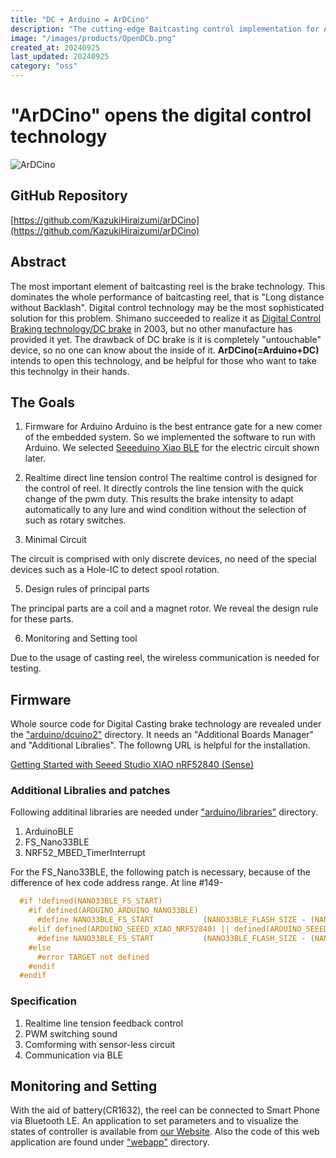 ```yaml
---
title: "DC + Arduino = ArDCino"
description: "The cutting-edge Baitcasting control implementation for Arduino"
image: "/images/products/OpenDCb.png"
created_at: 20240925
last_updated: 20240925
category: "oss"
---
```


# "ArDCino" opens the digital control technology

![ArDCino](/images/products/OpenDCb.png)

## GitHub Repository
[https://github.com/KazukiHiraizumi/arDCino](https://github.com/KazukiHiraizumi/arDCino)

## Abstract

The most important element of baitcasting reel is the brake technology. This dominates the whole performance of baitcasting reel, that is "Long distance without Backlash".
Digital control technology may be the most sophisticated solution for this problem. Shimano succeeded to realize it as [Digital Control Braking technology/DC brake](https://www.youtube.com/watch?v=iy6fYpK1zhY) in 2003, but no other manufacture has provided it yet. The drawback of DC brake is it is completely "untouchable" device, so no one can know about the inside of it.
**ArDCino(=Arduino+DC)** intends to open this technology, and be helpful for those who want to take this technolgy in their hands.

## The Goals

1. Firmware for Arduino
Arduino is the best entrance gate for a new comer of the embedded system. So we implemented the software to run with Arduino. We selected [Seeeduino Xiao BLE](https://www.seeedstudio.com/Seeed-XIAO-BLE-nRF52840-p-5201.html) for the electric circuit shown later.

2. Realtime direct line tension control
The realtime control is designed for the control of reel. It directly controls the line tension with the quick change of the pwm duty. This results the brake intensity to adapt automatically to any lure and wind condition without the selection of such as rotary switches.

3. Minimal Circuit

The circuit is comprised with only discrete devices, no need of the special devices such as a Hole-IC to detect spool rotation.

5. Design rules of principal parts

The principal parts are a coil and a magnet rotor. We reveal the design rule for these parts.

6. Monitoring and Setting tool

Due to the usage of casting reel, the wireless communication is needed for testing.

## Firmware

Whole source code for Digital Casting brake technology are revealed under the ["arduino/dcuino2"](arduino/) directory. It needs an "Additional Boards Manager" and "Additional Libralies". The followng URL is helpful for the installation.

[Getting Started with Seeed Studio XIAO nRF52840 (Sense)](https://wiki.seeedstudio.com/XIAO_BLE/)

### Additional Libralies and patches

Following additinal libraries are needed under ["arduino/libraries"](arduino/libraries) directory.

1. ArduinoBLE
2. FS_Nano33BLE
3. NRF52_MBED_TimerInterrupt

For the FS_Nano33BLE, the following patch is necessary, because of the difference of hex code address range.
At line #149-

~~~c
  #if !defined(NANO33BLE_FS_START)
    #if defined(ARDUINO_ARDUINO_NANO33BLE)
      #define NANO33BLE_FS_START           (NANO33BLE_FLASH_SIZE - (NANO33BLE_FS_SIZE_KB * 1024))
    #elif defined(ARDUINO_SEEED_XIAO_NRF52840) || defined(ARDUINO_SEEED_XIAO_NRF52840_SENSE)
      #define NANO33BLE_FS_START           (NANO33BLE_FLASH_SIZE - (NANO33BLE_FS_SIZE_KB * 1024)-0xC000)
    #else
      #error TARGET not defined
    #endif
  #endif
~~~

### Specification

1. Realtime line tension feedback control
2. PWM switching sound
3. Comforming with sensor-less circuit
4. Communication via BLE

## Monitoring and Setting

With the aid of battery(CR1632), the reel can be connected to Smart Phone via Bluetooth LE. An application to set parameters and to visualize the states of controller is available from [our Website](https://www.c-able.ne.jp/~hirai551/dl/dciot.html). Also the code of this web application are found under ["webapp"](webapp/) directory.
